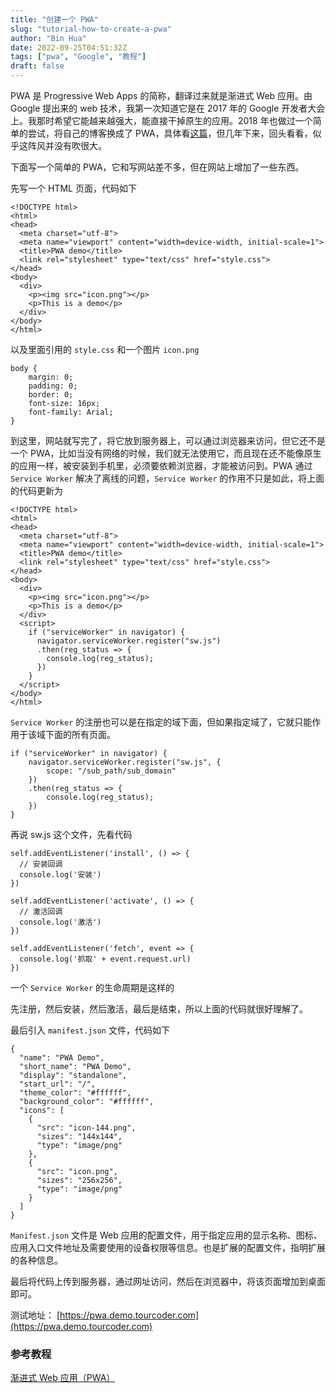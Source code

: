 ```yaml
---
title: "创建一个 PWA"
slug: "tutorial-how-to-create-a-pwa"
author: "Bin Hua"
date: 2022-09-25T04:51:32Z
tags: ["pwa", "Google", "教程"]
draft: false
---
```


PWA 是 Progressive Web Apps 的简称，翻译过来就是渐进式 Web 应用。由 Google 提出来的 web 技术，我第一次知道它是在 2017 年的 Google 开发者大会上。我那时希望它能越来越强大，能直接干掉原生的应用。2018 年也做过一个简单的尝试，将自己的博客换成了 PWA，具体看[这篇](https://tourcoder.com/upgrade-to-pwa/)，但几年下来，回头看看，似乎这阵风并没有吹很大。

下面写一个简单的 PWA，它和写网站差不多，但在网站上增加了一些东西。

先写一个 HTML 页面，代码如下

```
<!DOCTYPE html>
<html>
<head>
  <meta charset="utf-8">
  <meta name="viewport" content="width=device-width, initial-scale=1">
  <title>PWA demo</title>
  <link rel="stylesheet" type="text/css" href="style.css">
</head>
<body>
  <div>
    <p><img src="icon.png"></p>
    <p>This is a demo</p>
  </div>
</body>
</html>
```

以及里面引用的 `style.css` 和一个图片 `icon.png`

```
body {
	margin: 0;
	padding: 0;
	border: 0;
	font-size: 16px;
	font-family: Arial;
}
```

到这里，网站就写完了，将它放到服务器上，可以通过浏览器来访问，但它还不是一个 PWA，比如当没有网络的时候，我们就无法使用它，而且现在还不能像原生的应用一样，被安装到手机里，必须要依赖浏览器，才能被访问到。PWA 通过 `Service Worker` 解决了离线的问题，`Service Worker` 的作用不只是如此，将上面的代码更新为

```
<!DOCTYPE html>
<html>
<head>
  <meta charset="utf-8">
  <meta name="viewport" content="width=device-width, initial-scale=1">
  <title>PWA demo</title>
  <link rel="stylesheet" type="text/css" href="style.css">
</head>
<body>
  <div>
    <p><img src="icon.png"></p>
    <p>This is a demo</p>
  </div>
  <script>
    if ("serviceWorker" in navigator) {
      navigator.serviceWorker.register("sw.js")
      .then(reg_status => {
        console.log(reg_status);
      })
    }
  </script>
</body>
</html>
```

`Service Worker` 的注册也可以是在指定的域下面，但如果指定域了，它就只能作用于该域下面的所有页面。

```
if ("serviceWorker" in navigator) {
    navigator.serviceWorker.register("sw.js", {
        scope: "/sub_path/sub_domain"
    })
    .then(reg_status => {
        console.log(reg_status);
    })
}
```

再说 sw.js 这个文件，先看代码

```
self.addEventListener('install', () => {
  // 安装回调
  console.log('安装')
})

self.addEventListener('activate', () => {
  // 激活回调
  console.log('激活')
})

self.addEventListener('fetch', event => {
  console.log('抓取' + event.request.url)
})
```

一个 `Service Worker` 的生命周期是这样的

先注册，然后安装，然后激活，最后是结束，所以上面的代码就很好理解了。

最后引入 `manifest.json` 文件，代码如下

```
{
  "name": "PWA Demo",
  "short_name": "PWA Demo",
  "display": "standalone",
  "start_url": "/",
  "theme_color": "#ffffff",
  "background_color": "#ffffff",
  "icons": [
    {
      "src": "icon-144.png",
      "sizes": "144x144",
      "type": "image/png"
    },
    {
      "src": "icon.png",
      "sizes": "256x256",
      "type": "image/png"
    }
  ]
}
```

`Manifest.json` 文件是 Web 应用的配置文件，用于指定应用的显示名称、图标、应用入口文件地址及需要使用的设备权限等信息。也是扩展的配置文件，指明扩展的各种信息。

最后将代码上传到服务器，通过网址访问，然后在浏览器中，将该页面增加到桌面即可。

测试地址： [https://pwa.demo.tourcoder.com](https://pwa.demo.tourcoder.com)

### 参考教程

[渐进式 Web 应用（PWA）](https://developer.mozilla.org/zh-CN/docs/Web/Progressive_web_apps)
